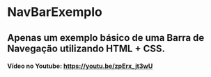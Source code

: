 # NavBarExemplo
## Apenas um exemplo básico de uma Barra de Navegação utilizando HTML + CSS.

#### Vídeo no Youtube: https://youtu.be/zpErx_jt3wU
